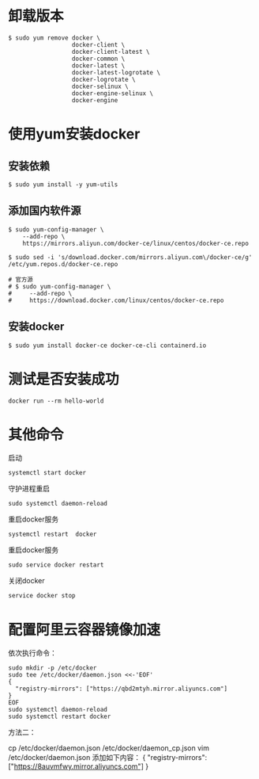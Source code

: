 # 卸载版本
```shell
$ sudo yum remove docker \
                  docker-client \
                  docker-client-latest \
                  docker-common \
                  docker-latest \
                  docker-latest-logrotate \
                  docker-logrotate \
                  docker-selinux \
                  docker-engine-selinux \
                  docker-engine
```
# 使用yum安装docker
## 安装依赖
```shell
$ sudo yum install -y yum-utils
```
## 添加国内软件源
```shell
$ sudo yum-config-manager \
    --add-repo \
    https://mirrors.aliyun.com/docker-ce/linux/centos/docker-ce.repo

$ sudo sed -i 's/download.docker.com/mirrors.aliyun.com\/docker-ce/g' /etc/yum.repos.d/docker-ce.repo

# 官方源
# $ sudo yum-config-manager \
#     --add-repo \
#     https://download.docker.com/linux/centos/docker-ce.repo
```
## 安装docker
```shell
$ sudo yum install docker-ce docker-ce-cli containerd.io
```

# 测试是否安装成功
```shell
docker run --rm hello-world
```

# 其他命令
启动 
```shell
systemctl start docker
```
守护进程重启 
```shell
sudo systemctl daemon-reload
```
重启docker服务
```shell
systemctl restart  docker
```
重启docker服务
```shell
sudo service docker restart
```
关闭docker
```shell
service docker stop
```

# 配置阿里云容器镜像加速
   
依次执行命令：
```shell
sudo mkdir -p /etc/docker
sudo tee /etc/docker/daemon.json <<-'EOF'
{
  "registry-mirrors": ["https://qbd2mtyh.mirror.aliyuncs.com"]
}
EOF
sudo systemctl daemon-reload
sudo systemctl restart docker
```

方法二：

cp /etc/docker/daemon.json /etc/docker/daemon_cp.json 
vim /etc/docker/daemon.json
添加如下内容：
{
 "registry-mirrors": ["https://8auvmfwy.mirror.aliyuncs.com"]
}



